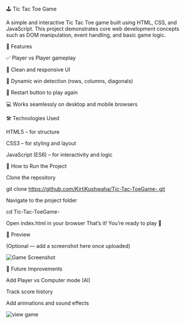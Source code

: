 🕹️ Tic Tac Toe Game

A simple and interactive Tic Tac Toe game built using HTML, CSS, and JavaScript.
This project demonstrates core web development concepts such as DOM manipulation, event handling, and basic game logic.

🎯 Features

✅ Player vs Player gameplay

🎨 Clean and responsive UI

🧠 Dynamic win detection (rows, columns, diagonals)

🔁 Restart button to play again

💻 Works seamlessly on desktop and mobile browsers

🛠️ Technologies Used

HTML5 – for structure

CSS3 – for styling and layout

JavaScript (ES6) – for interactivity and logic

🚀 How to Run the Project

Clone the repository

git clone https://github.com/KirtiKushwaha/Tic-Tac-ToeGame-.git


Navigate to the project folder

cd Tic-Tac-ToeGame-


Open index.html in your browser
That’s it! You’re ready to play 🎉

📸 Preview

(Optional — add a screenshot here once uploaded)

![Game Screenshot](preview.png)

🧩 Future Improvements

Add Player vs Computer mode (AI)

Track score history

Add animations and sound effects


![view game](https://i.postimg.cc/xCMgbgjm/tictactoe.png?raw=true "Title")
